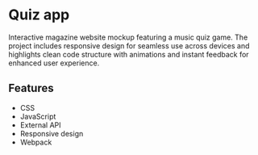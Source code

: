 # Quiz app

Interactive magazine website mockup featuring a music quiz game. 
The project includes responsive design for seamless use across devices and highlights 
clean code structure with animations and instant feedback for enhanced user experience.

## Features

- CSS
- JavaScript
- External API
- Responsive design
- Webpack
